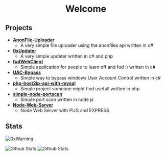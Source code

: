 <div align="center">

# Welcome

</div>

## Projects
* **[AnonFile-Uploader](https://github.com/0xWarning/AnonFile-Uploader)**
  * A very simple file uploader using the anonfiles api written in c#
* **[0xUpdater](https://github.com/0xWarning/0xUpdater-2.0)**
  * A very simple updater written in c# and php
* **[fudWebClient](https://github.com/0xWarning/fudWebClient)**
  * Simple application for people to learn off and fud :) written in c#
* **[UAC-Bypass](https://github.com/0xWarning/UAC-Bypass)**
  * Simple way to bypass windows User Account Control written in c#
* **[php-host2ip-api-with-mysql](https://github.com/0xWarning/php-host2ip-api-with-mysql)**
  * Simple project someone might find usefull written in php
* **[simple-node-portscan](https://github.com/0xWarning/simple-node-portscan)**
  * Simple port scan written in node js
* **[Node-Web-Server](https://github.com/0xWarning/Node-Web-Server)**
  * Node Web Server with PUG and EXPRESS


## Stats
<p align="left"> <img src="https://komarev.com/ghpvc/?username=0xWarning&label=Profile%20views&color=0e75b6&style=flat" alt="0xWarning" /> </p>
<img src="https://github-readme-stats.vercel.app/api?username=0xwarning&show_icons=true&theme=dark&count_private=true" alt="Github Stats"/>
<img src="https://github-readme-stats.vercel.app/api/top-langs/?username=0xwarning&layout=compact" alt="Github Stats"/>

<!--
**0xWarning/0xWarning** is a ✨ _special_ ✨ repository because its `README.md` (this file) appears on your GitHub profile.

Here are some ideas to get you started:

- 🔭 I’m currently working on ...
- 🌱 I’m currently learning ...
- 👯 I’m looking to collaborate on ...
- 🤔 I’m looking for help with ...
- 💬 Ask me about ...
- 📫 How to reach me: ...
- 😄 Pronouns: ...
- ⚡ Fun fact: ...
-->
